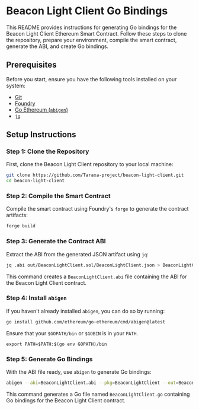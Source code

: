 # Beacon Light Client Go Bindings

This README provides instructions for generating Go bindings for the Beacon Light Client Ethereum Smart Contract. Follow these steps to clone the repository, prepare your environment, compile the smart contract, generate the ABI, and create Go bindings.

## Prerequisites

Before you start, ensure you have the following tools installed on your system:

- [Git](https://git-scm.com/book/en/v2/Getting-Started-Installing-Git)
- [Foundry](https://book.getfoundry.sh/getting-started/installation.html)
- [Go Ethereum (`abigen`)](https://geth.ethereum.org/docs/install-and-build/installing-geth)
- [`jq`](https://stedolan.github.io/jq/download/)

## Setup Instructions

### Step 1: Clone the Repository

First, clone the Beacon Light Client repository to your local machine:

```bash
git clone https://github.com/Taraxa-project/beacon-light-client.git
cd beacon-light-client
```

### Step 2: Compile the Smart Contract

Compile the smart contract using Foundry's `forge` to generate the contract artifacts:

```bash
forge build
```

### Step 3: Generate the Contract ABI

Extract the ABI from the generated JSON artifact using `jq`:

```bash
jq .abi out/BeaconLightClient.sol/BeaconLightClient.json > BeaconLightClient.abi
```

This command creates a `BeaconLightClient.abi` file containing the ABI for the Beacon Light Client contract.

### Step 4: Install `abigen`

If you haven't already installed `abigen`, you can do so by running:

```bash
go install github.com/ethereum/go-ethereum/cmd/abigen@latest
```

Ensure that your `$GOPATH/bin` or `$GOBIN` is in your `PATH`.

```
export PATH=$PATH:$(go env GOPATH)/bin
```

### Step 5: Generate Go Bindings

With the ABI file ready, use `abigen` to generate Go bindings:

```bash
abigen --abi=BeaconLightClient.abi --pkg=BeaconLightClient --out=BeaconLightClient.go
```

This command generates a Go file named `BeaconLightClient.go` containing Go bindings for the Beacon Light Client contract.
